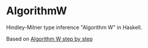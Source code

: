 # AlgorithmW
Hindley-Milner type inference "Algorithm W" in Haskell.

Based on [Algorithm W step by step](http://citeseerx.ist.psu.edu/viewdoc/download?doi=10.1.1.65.7733&rep=rep1&type=pdf)
